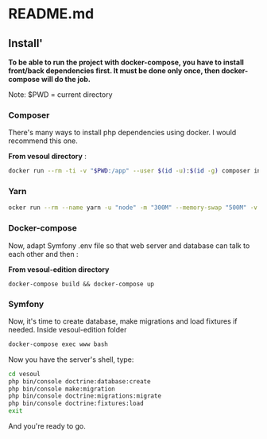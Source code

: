 # README.md

## Install'

**To be able to run the project with docker-compose, you have to install front/back dependencies first.
It must be done only once, then docker-compose will do the job.**

Note: $PWD = current directory

### Composer
 
There's many ways to install php dependencies using docker. I would recommend this one.

**From vesoul directory** :

```bash
docker run --rm -ti -v "$PWD:/app" --user $(id -u):$(id -g) composer install
```

### Yarn

```bash
ocker run --rm --name yarn -u "node" -m "300M" --memory-swap "500M" -v $PWD:/usr/src/app -w /usr/src/app node:14-buster-slim yarn install
```

### Docker-compose

Now, adapt Symfony .env file so that web server and database can talk to each other and then :

**From vesoul-edition directory**

```
docker-compose build && docker-compose up
```

### Symfony

Now, it's time to create database, make migrations and load fixtures if needed. Inside vesoul-edition folder 

```bash
docker-compose exec www bash
```

Now you have the server's shell, type:

```bash
cd vesoul
php bin/console doctrine:database:create
php bin/console make:migration
php bin/console doctrine:migrations:migrate
php bin/console doctrine:fixtures:load
exit
```

And you're ready to go.
